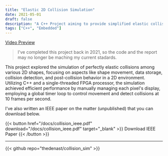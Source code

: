 ```yaml
---
title: "Elastic 2D Collision Simulation"
date: 2021-05-01
draft: false
description: "A C++ Project aiming to provide simplified elastic collision simulation for 2D environment"
tags: ["C++", "Embedded"]
---
```

[Video Preview](/media/collisionsim.mp4)

> I've completed this project back in 2021, so the code and the report may no longer be maching my current stadards.

This project explored the simulation of perfectly elastic collisions among various 2D shapes, focusing on aspects like shape movement, data storage, collision detection, and post-collision behavior in a 2D environment. Utilizing C++ and a single-threaded FPGA processor, the simulation achieved efficient performance by manually managing each pixel's display, employing a global timer loop to control movement and detect collisions at 10 frames per second.

I've also written an IEEE paper on the matter (unpublished) that you can download below.

{{< button href="/docs/collision_ieee.pdf" download="/docs/collision_ieee.pdf" target="_blank" >}}
Download IEEE Paper
{{< /button >}}

---

{{< github repo="thedenast/collision_sim" >}}
